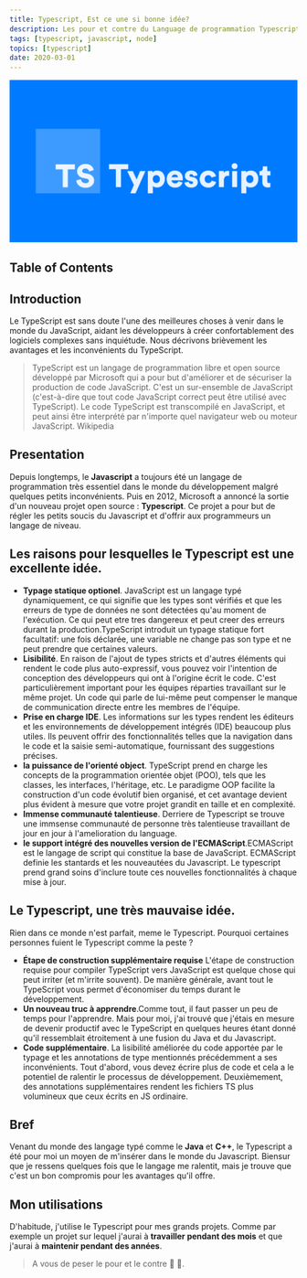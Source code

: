 ```yaml
---
title: Typescript, Est ce une si bonne idée?
description: Les pour et contre du Language de programmation Typescript
tags: [typescript, javascript, node]
topics: [typescript]
date: 2020-03-01
---
```


![Typescript](./images/typescript.png)

## Table of Contents

## Introduction

Le TypeScript est sans doute l'une des meilleures choses à venir dans le monde du JavaScript, aidant les développeurs à créer confortablement des logiciels complexes sans inquiétude. Nous décrivons brièvement les avantages et les inconvénients du TypeScript.

> TypeScript est un langage de programmation libre et open source développé par Microsoft qui a pour but d'améliorer et de sécuriser la production de code JavaScript.
> C'est un sur-ensemble de JavaScript (c'est-à-dire que tout code JavaScript correct peut être utilisé avec TypeScript).
> Le code TypeScript est transcompilé en JavaScript, et peut ainsi être interprété par n'importe quel navigateur web ou moteur JavaScript. Wikipedia

## Presentation

Depuis longtemps, le **Javascript** a toujours été un langage de programmation très essentiel dans le monde du développement malgré quelques petits inconvénients.
Puis en 2012, Microsoft a annoncé la sortie d'un nouveau projet open source : **Typescript**.
Ce projet a pour but de régler les petits soucis du Javascript et d'offrir aux programmeurs un langage de niveau.

## Les raisons pour lesquelles le Typescript est une excellente idée.

- **Typage statique optionel**. JavaScript est un langage typé dynamiquement, ce qui signifie que les types sont vérifiés et que les erreurs de type de données ne sont détectées qu'au moment de l'exécution.
  Ce qui peut etre tres dangereux et peut creer des erreurs durant la production.TypeScript introduit un typage statique fort facultatif: une fois déclarée, une variable ne change pas son type et ne peut prendre que certaines valeurs.
- **Lisibilité**. En raison de l'ajout de types stricts et d'autres éléments qui rendent le code plus auto-expressif, vous pouvez voir l'intention de conception des développeurs qui ont à l'origine écrit le code. C'est particulièrement important pour les équipes réparties travaillant sur le même projet. Un code qui parle de lui-même peut compenser le manque de communication directe entre les membres de l'équipe.
- **Prise en charge IDE**. Les informations sur les types rendent les éditeurs et les environnements de développement intégrés (IDE) beaucoup plus utiles. Ils peuvent offrir des fonctionnalités telles que la navigation dans le code et la saisie semi-automatique, fournissant des suggestions précises.
- **la puissance de l'orienté object**. TypeScript prend en charge les concepts de la programmation orientée objet (POO), tels que les classes, les interfaces, l'héritage, etc. Le paradigme OOP facilite la construction d'un code évolutif bien organisé, et cet avantage devient plus évident à mesure que votre projet grandit en taille et en complexité.
- **Immense communauté talentieuse**. Derriere de Typescript se trouve une immsense communauté de personne très talentieuse travaillant de jour en jour à l'amelioration du language.
- **le support intégré des nouvelles version de l'ECMAScript**.ECMAScript est le langage de script qui constitue la base de JavaScript. ECMAScript definie les stantards et les nouveautées du Javascript. Le typescript prend grand soins d'inclure toute ces nouvelles fonctionnalités à chaque mise à jour.

## Le Typescript, une très mauvaise idée.

Rien dans ce monde n'est parfait, meme le Typescript.
Pourquoi certaines personnes fuient le Typescript comme la peste ?

- **Étape de construction supplémentaire requise**
  L'étape de construction requise pour compiler TypeScript vers JavaScript est quelque chose qui peut irriter (et m'irrite souvent).
  De manière générale, avant tout le TypeScript vous permet d'économiser du temps durant le développement.
- **Un nouveau truc à apprendre**.Comme tout, il faut passer un peu de temps pour l'apprendre.
  Mais pour moi, j'ai trouvé que j'étais en mesure de devenir productif avec le TypeScript en quelques heures étant donné qu'il ressemblait étroitement à une fusion du Java et du Javascript.
- **Code supplémentaire**. La lisibilité améliorée du code apportée par le typage et les annotations de type mentionnés précédemment a ses inconvénients. Tout d'abord, vous devez écrire plus de code et cela a le potentiel de ralentir le processus de développement. Deuxièmement, des annotations supplémentaires rendent les fichiers TS plus volumineux que ceux écrits en JS ordinaire.

## Bref

Venant du monde des langage typé comme le **Java** et **C++**, le Typescript a été pour moi un moyen de m'insérer dans le monde du Javascript.
Biensur que je ressens quelques fois que le langage me ralentit, mais je trouve que c'est un bon compromis pour les avantages qu'il offre.

## Mon utilisations

D'habitude, j'utilise le Typescript pour mes grands projets. Comme par exemple un projet sur lequel j'aurai à **travailler pendant des mois** et que j'aurai à **maintenir pendant des années**.

> A vous de peser le pour et le contre 🤔 🤨.
